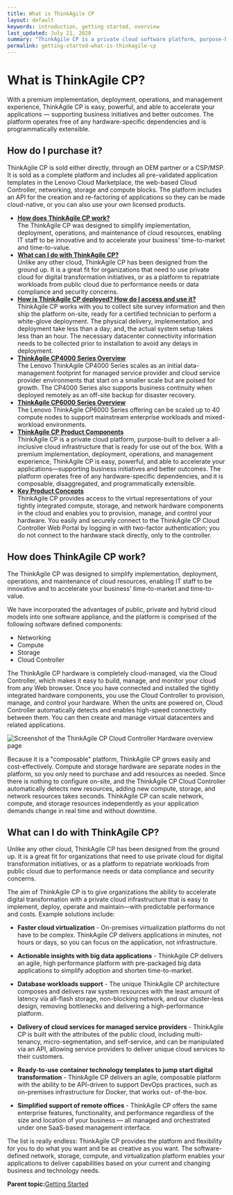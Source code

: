 ```yaml
---
title: What is ThinkAgile CP
layout: default
keywords: introduction, getting started, overview
last_updated: July 21, 2020
summary: "ThinkAgile CP is a private cloud software platform, purpose-built to deliver a full-fledged, all-in-one cloud infrastructure that is ready for use out of the box."
permalink: getting-started-what-is-thinkagile-cp
---
```



# What is ThinkAgile CP?

With a premium implementation, deployment, operations, and management experience, ThinkAgile CP is easy, powerful, and able to accelerate your applications — supporting business initiatives and better outcomes. The platform operates free of any hardware-specific dependencies and is programmatically extensible.

## How do I purchase it?

ThinkAgile CP is sold either directly, through an OEM partner or a CSP/MSP. It is sold as a complete platform and includes all pre-validated application templates in the Lenovo Cloud Marketplace, the web-based Cloud Controller, networking, storage and compute blocks. The platform includes an API for the creation and re-factoring of applications so they can be made cloud-native, or you can also use your own licensed products.

-   **[How does ThinkAgile CP work?](getting-started-how-does-it-work.md)**  
The ThinkAgile CP was designed to simplify implementation, deployment, operations, and maintenance of cloud resources, enabling IT staff to be innovative and to accelerate your business' time-to-market and time-to-value.
-   **[What can I do with ThinkAgile CP?](getting-started-what-can-do.md)**  
Unlike any other cloud, ThinkAgile CP has been designed from the ground up. It is a great fit for organizations that need to use private cloud for digital transformation initiatives, or as a platform to repatriate workloads from public cloud due to performance needs or data compliance and security concerns.
-   **[How is ThinkAgile CP deployed? How do I access and use it?](getting-started-how-cp-deployed.md)**  
ThinkAgile CP works with you to collect site survey information and then ship the platform on-site, ready for a certified technician to perform a white-glove deployment. The physical delivery, implementation, and deployment take less than a day; and, the actual system setup takes less than an hour. The necessary datacenter connectivity information needs to be collected prior to installation to avoid any delays in deployment.
-   **[ThinkAgile CP4000 Series Overview](starter_series_introduction.md)**  
The Lenovo ThinkAgile CP4000 Series scales as an initial data-management footprint for managed service provider and cloud service provider environments that start on a smaller scale but are poised for growth. The CP4000 Series also supports business continuity when deployed remotely as an off-site backup for disaster recovery.
-   **[ThinkAgile CP6000 Series Overview](enterprise_series_introduction.md)**  
The Lenovo ThinkAgile CP6000 Series offering can be scaled up to 40 compute nodes to support mainstream enterprise workloads and mixed-workload environments.
-   **[ThinkAgile CP Product Components](getting-started-product-components.md)**  
ThinkAgile CP is a private cloud platform, purpose-built to deliver a all-inclusive cloud infrastructure that is ready for use out of the box. With a premium implementation, deployment, operations, and management experience, ThinkAgile CP is easy, powerful, and able to accelerate your applications—supporting business initiatives and better outcomes. The platform operates free of any hardware-specific dependencies, and it is composable, disaggregated, and programmatically extensible.
-   **[Key Product Concepts](getting-started-key-product-concepts.md)**  
ThinkAgile CP provides access to the virtual representations of your tightly integrated compute, storage, and network hardware components in the cloud and enables you to provision, manage, and control your hardware. You easily and securely connect to the ThinkAgile CP Cloud Controller Web Portal by logging in with two-factor authentication; you do not connect to the hardware stack directly, only to the controller.

## How does ThinkAgile CP work?

The ThinkAgile CP was designed to simplify implementation, deployment, operations, and maintenance of cloud resources, enabling IT staff to be innovative and to accelerate your business' time-to-market and time-to-value.

We have incorporated the advantages of public, private and hybrid cloud models into one software appliance, and the platform is comprised of the following software defined components:

-   Networking
-   Compute
-   Storage
-   Cloud Controller

The ThinkAgile CP hardware is completely cloud-managed, via the Cloud Controller, which makes it easy to build, manage, and monitor your cloud from any Web browser. Once you have connected and installed the tightly integrated hardware components, you use the Cloud Controller to provision, manage, and control your hardware. When the units are powered on, Cloud Controller automatically detects and enables high-speed connectivity between them. You can then create and manage virtual datacenters and related applications.

![Screenshot of the ThinkAgile CP Cloud Controller Hardware overview page](getting-started-hardware-page.png "The Cloud Controller manages all hardware")

Because it is a "composable" platform, ThinkAgile CP grows easily and cost-effectively. Compute and storage hardware are separate nodes in the platform, so you only need to purchase and add resources as needed. Since there is nothing to configure on-site, and the ThinkAgile CP Cloud Controller automatically detects new resources, adding new compute, storage, and network resources takes seconds. ThinkAgile CP can scale network, compute, and storage resources independently as your application demands change in real time and without downtime.

## What can I do with ThinkAgile CP?

Unlike any other cloud, ThinkAgile CP has been designed from the ground up. It is a great fit for organizations that need to use private cloud for digital transformation initiatives, or as a platform to repatriate workloads from public cloud due to performance needs or data compliance and security concerns.

The aim of ThinkAgile CP is to give organizations the ability to accelerate digital transformation with a private cloud infrastructure that is easy to implement, deploy, operate and maintain—with predictable performance and costs. Example solutions include:

-   **Faster cloud virtualization** - On-premises virtualization platforms do not have to be complex. ThinkAgile CP delivers applications in minutes, not hours or days, so you can focus on the application, not infrastructure.

-   **Actionable insights with big data applications** - ThinkAgile CP delivers an agile, high performance platform with pre-packaged big data applications to simplify adoption and shorten time-to-market.

-   **Database workloads support** - The unique ThinkAgile CP architecture composes and delivers raw system resources with the least amount of latency via all-flash storage, non-blocking network, and our cluster-less design, removing bottlenecks and delivering a high-performance platform.

-   **Delivery of cloud services for managed service providers** - ThinkAgile CP is built with the attributes of the public cloud, including multi-tenancy, micro-segmentation, and self-service, and can be manipulated via an API, allowing service providers to deliver unique cloud services to their customers.

-   **Ready-to-use container technology templates to jump start digital transformation** - ThinkAgile CP delivers an agile, composable platform with the ability to be API-driven to support DevOps practices, such as on-premises infrastructure for Docker, that works out- of-the-box.

-   **Simplified support of remote offices** - ThinkAgile CP offers the same enterprise features, functionality, and performance regardless of the size and location of your business — all managed and orchestrated under one SaaS-based management interface.


The list is really endless: ThinkAgile CP provides the platform and flexibility for you to do what you want and be as creative as you want. The software-defined network, storage, compute, and virtualization platform enables your applications to deliver capabilities based on your current and changing business and technology needs.




**Parent topic:**[Getting Started](getting-started-introduction.md)

